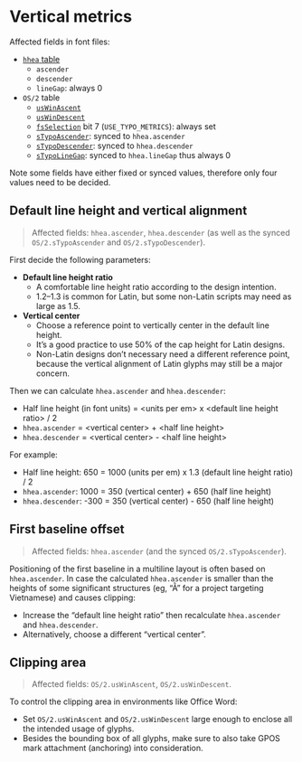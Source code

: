 # Vertical metrics

Affected fields in font files:

- [`hhea` table](https://learn.microsoft.com/en-us/typography/opentype/spec/hhea)
  - `ascender`
  - `descender`
  - `lineGap`: always 0
- `OS/2` table
  - [`usWinAscent`](https://learn.microsoft.com/en-us/typography/opentype/spec/os2#uswinascent)
  - [`usWinDescent`](https://learn.microsoft.com/en-us/typography/opentype/spec/os2#uswindescent)
  - [`fsSelection`](https://learn.microsoft.com/en-us/typography/opentype/spec/os2#fsselection) bit 7 (`USE_TYPO_METRICS`): always set
  - [`sTypoAscender`](https://learn.microsoft.com/en-us/typography/opentype/spec/os2#stypoascender): synced to `hhea.ascender`
  - [`sTypoDescender`](https://learn.microsoft.com/en-us/typography/opentype/spec/os2#stypodescender): synced to `hhea.descender`
  - [`sTypoLineGap`](https://learn.microsoft.com/en-us/typography/opentype/spec/os2#stypolinegap): synced to `hhea.lineGap` thus always 0

Note some fields have either fixed or synced values, therefore only four values need to be decided.

## Default line height and vertical alignment

> Affected fields: `hhea.ascender`, `hhea.descender` (as well as the synced `OS/2.sTypoAscender` and `OS/2.sTypoDescender`).

First decide the following parameters:

- **Default line height ratio**
  - A comfortable line height ratio according to the design intention.
  - 1.2–1.3 is common for Latin, but some non-Latin scripts may need as large as 1.5.
- **Vertical center**
  - Choose a reference point to vertically center in the default line height.
  - It’s a good practice to use 50% of the cap height for Latin designs.
  - Non-Latin designs don’t necessary need a different reference point, because the vertical alignment of Latin glyphs may still be a major concern.

Then we can calculate `hhea.ascender` and `hhea.descender`:

- Half line height (in font units) = \<units per em> x \<default line height ratio> / 2
- `hhea.ascender` = \<vertical center> + \<half line height>
- `hhea.descender` = \<vertical center> - \<half line height>

For example:

- Half line height: 650 = 1000 (units per em) x 1.3 (default line height ratio) / 2
- `hhea.ascender`: 1000 = 350 (vertical center) + 650 (half line height)
- `hhea.descender`: -300 = 350 (vertical center) - 650 (half line height)

## First baseline offset

> Affected fields: `hhea.ascender` (and the synced `OS/2.sTypoAscender`).

Positioning of the first baseline in a multiline layout is often based on `hhea.ascender`. In case the calculated `hhea.ascender` is smaller than the heights of some significant structures (eg, “Ằ” for a project targeting Vietnamese) and causes clipping:

- Increase the “default line height ratio” then recalculate `hhea.ascender` and `hhea.descender`.
- Alternatively, choose a different “vertical center”.

## Clipping area

> Affected fields: `OS/2.usWinAscent`, `OS/2.usWinDescent`.

To control the clipping area in environments like Office Word:

- Set `OS/2.usWinAscent` and `OS/2.usWinDescent` large enough to enclose all the intended usage of glyphs.
- Besides the bounding box of all glyphs, make sure to also take GPOS mark attachment (anchoring) into consideration.
